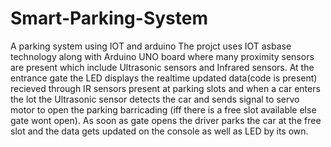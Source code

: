# Smart-Parking-System
A parking system using IOT and arduino
The projct uses IOT asbase technology along with Arduino UNO board where many proximity sensors are present which include Ultrasonic sensors and Infrared sensors.
At the entrance gate the LED displays the realtime updated data(code is present) recieved through IR sensors present at parking slots and when a car enters the lot
the Ultrasonic sensor detects the car and sends signal to servo motor to open the parking barricading (iff there is a free slot available else gate wont open).
As soon as gate opens the driver parks the car at the free slot and the data gets updated on the console as well as LED by its own.
